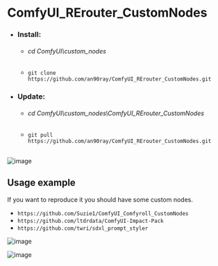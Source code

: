 # ComfyUI_RErouter_CustomNodes

* ### Install:
  * ###### cd ComfyUI\custom_nodes
  * ``` git clone https://github.com/an90ray/ComfyUI_RErouter_CustomNodes.git ```

* ### Update:
  * ###### cd ComfyUI\custom_nodes\ComfyUI_RErouter_CustomNodes
  * ``` git pull https://github.com/an90ray/ComfyUI_RErouter_CustomNodes.git ```

## 
![image](Rerouter.png)

## Usage example
If you want to reproduce it you should have some custom nodes.
* ```https://github.com/Suzie1/ComfyUI_Comfyroll_CustomNodes```
* ```https://github.com/ltdrdata/ComfyUI-Impact-Pack```
* ```https://github.com/twri/sdxl_prompt_styler```

![image](workflows/preview_workflow_style_grid.jpg)

![image](workflows/style_grid.jpg)
